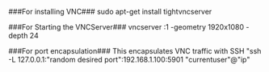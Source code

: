 
###For installing VNC###
sudo apt-get install tightvncserver

###For Starting the VNCServer###
vncserver :1 -geometry 1920x1080 -depth 24

###For port encapsulation###
This encapsulates VNC traffic with SSH
"ssh -L 127.0.0.1:"random desired port":192.168.1.100:5901 "currentuser"@"ip"